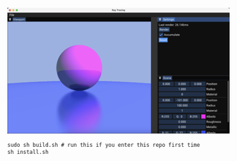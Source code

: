 ![RayTracingExample](https://github.com/ye-junzhe/Images/blob/main/RayTracing/Sphere.png)
```
sudo sh build.sh # run this if you enter this repo first time
sh install.sh
```
